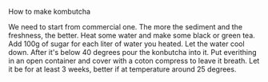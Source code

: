 How to make kombutcha

We need to start from commercial one. The more the sediment and the freshness, the better.
Heat some water and make some black or green tea. Add 100g of sugar for each liter of water you heated.
Let the water cool down. After it's below 40 degrees pour the konbutcha into it. 
Put everithing in an open container and cover with a coton compress to leave it breath.
Let it be for at least 3 weeks, better if at temperature around 25 degrees.

